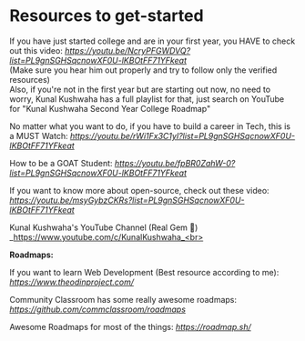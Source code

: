 # Resources to get-started

If you have just started college and are in your first year, you HAVE to check out this video: _https://youtu.be/NcryPFGWDVQ?list=PL9gnSGHSqcnowXF0U-lKBOtFF71YFkeat_ <br>
(Make sure you hear him out properly and try to follow only the verified resources)<br>
Also, if you're not in the first year but are starting out now, no need to worry, Kunal Kushwaha has a full playlist for that, just search on YouTube for "Kunal Kushwaha Second Year College Roadmap"

No matter what you want to do, if you have to build a career in Tech, this is a MUST Watch: _https://youtu.be/rWi1Fx3C1yI?list=PL9gnSGHSqcnowXF0U-lKBOtFF71YFkeat_

How to be a GOAT Student: _https://youtu.be/fpBR0ZahW-0?list=PL9gnSGHSqcnowXF0U-lKBOtFF71YFkeat_

If you want to know more about open-source, check out these video: _https://youtu.be/msyGybzCKRs?list=PL9gnSGHSqcnowXF0U-lKBOtFF71YFkeat_

Kunal Kushwaha's YouTube Channel (Real Gem 💎) _https://www.youtube.com/c/KunalKushwaha_<br>

**Roadmaps:**

If you want to learn Web Development (Best resource according to me): _https://www.theodinproject.com/_

Community Classroom has some really awesome roadmaps: _https://github.com/commclassroom/roadmaps_

Awesome Roadmaps for most of the things: _https://roadmap.sh/_

